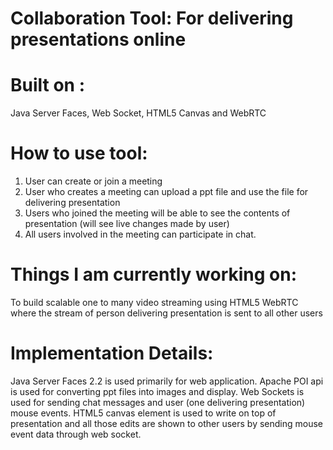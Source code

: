 
Collaboration Tool: For delivering presentations online 
========================================================

Built on :
==========
Java Server Faces, Web Socket, HTML5 Canvas and WebRTC

How to use tool:
================
1. User can create or join a meeting 
2. User who creates a meeting can upload a ppt file and use the file for delivering presentation 
3. Users who joined the meeting will be able to see the contents of presentation (will see live changes made by user)
4. All users involved in the meeting can participate in chat.

Things I am currently working on:
==================================
To build scalable one to many video streaming using HTML5 WebRTC where the stream of person delivering presentation is sent to all other users 

Implementation Details:
========================
Java Server Faces 2.2 is used primarily for web application.
Apache POI api is used for converting ppt files into images and display.
Web Sockets is used for sending chat messages and user (one delivering presentation) mouse events.
HTML5 canvas element is used to write on top of presentation and all those edits are shown to other users by sending mouse event data through web socket.
